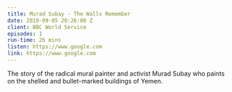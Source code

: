 ```yaml
---
title: Murad Subay - The Walls Remember
date: 2019-09-05 20:26:00 Z
client: BBC World Service
episodes: 1
run-time: 26 mins
listen: https://www.google.com
link: https://www.google.com
---
```


The story of the radical mural painter and activist Murad Subay who paints on the shelled and bullet-marked buildings of Yemen.